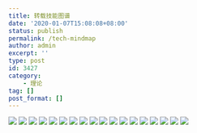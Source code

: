 ```yaml
---
title: 转载技能图谱
date: '2020-01-07T15:08:08+08:00'
status: publish
permalink: /tech-mindmap
author: admin
excerpt: ''
type: post
id: 3427
category:
    - 理论
tag: []
post_format: []
---
```


![](./language.png)
![](./Angular2.png)
![](./architect.png)
![](./CloudCal.png)
![](./Container.png)
![](./DBA.png)
![](./DevOps.png)
![](./FE.png)
![](./H5.png)
![](./Hadoop.png)
![](./K8S.png)
![](./machineLearning.png)
![](./MicroServices.png)
![](./Mobile.png)
![](./MobileTest.png)
![](./openResty.png)
![](./Security.png)
![](./CTO.png)